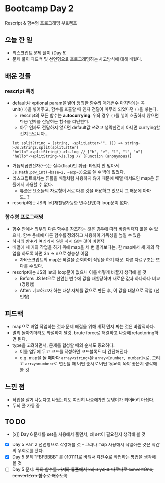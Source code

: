 # Bootcamp Day 2

Rescript & 함수형 프로그래밍 부트캠프

## 오늘 한 일
- 리스크립트 문제 풀이 (Day 5)
- 문제 풀이 피드백 및 선언형으로 프로그래밍하는 사고방식에 대해 배웠다.

## 배운 것들

### rescript 특징
- default나 optional param을 넣어 정의한 함수의 매개변수 마지막에는 꼭 unit(`()`)을 넣어주고, 함수를 호출할 때 인자 전달이 마무리 되었다면 `()`을 넣는다.
  - rescript의 모든 함수는 **autocurrying**: 위의 경우 `()`를 넣어 호출하지 않으면 다음 인자를 전달하는 함수를 리턴한다. 
  - 아무 인자도 전달하지 않으면 default값 쓰려고 생략한건지 아니면 currying할건지 모르니까... 
  ```res
  let splitString = (string, ~splitLetter="", ()) => string->Js.String2.split(splitLetter)
  "hello"->splitString()->Js.log // ["h", "e", "l", "l", "o"]
  "hello"->splitString->Js.log // [Function (anonymous)]
  ```   
- 거듭제곱연산자(`**`)는 실수(float)만 취급: 타입이 안 맞아서 `Js.Math.pow_int(~base=2, ~exp=3)`으로 쓸 수 밖에 없었다.
- 리스크립트에서는 튜플을 배열처럼 사용하지 않기 때문에 배열 메서드인 map은 튜플에서 사용할 수 없다.
  - 튜플은 요소들의 자료형이 서로 다른 것을 허용하고 있으니 그 때문에 아마도...?
- rescript에는 JS의 let(재할당가능한 변수선언)과 loop문이 없다.

### 함수형 프로그래밍
- 함수 안에서 외부의 다른 함수를 참조하는 것은 경우에 따라 바람직하지 않을 수 있으니, 함수 몸체에 다른 함수를 정의하고 사용하여 가독성을 높일 수 있음 
- 하나의 함수가 여러가지 일을 하지 않는 것이 바람직
- 배열에 세 개의 작업을 하기 위해 map을 세 번 돌기보다는, 한 map에서 세 개의 작업을 하도록 하면 3n -> n으로 성능상 이점
  - 자바스크립트의 map은 배열을 순회하며 작업을 하기 때문. 다른 자료구조는 또 다를 수 있다.
- rescript에는 JS의 let과 loop문이 없으니 이를 어떻게 바꿀지 생각해 볼 것
  - Before: JS let으로 선언한 변수에 값을 재할당하며 새로운 값과 하나하나 비교 (명령형)
  - After: 비교하고자 하는 대상 자체를 값으로 만든 후, 이 값을 대상으로 작업 (선언형) 

## 피드백
- map으로 배열 작업하는 것과 문제 해결을 위해 계획 먼저 짜는 것은 바람직하다.
- 멀리 돌아가더라도 좌절하지 말것. brute force로 해결하고 나중에 refactoring하면 된다. 
- type을 고려하면서, 문제를 합성할 때의 순서도 중요하다. 
  - 이를 염두에 두고 코드를 작성하면 코드블록도 더 간단해진다 
  - e.g. map을 돌 때마다 `array<string>`을 `array<[number, number]>`로, 그리고 `array<number>`로 변환될 때 어떤 순서로 어떤 type이 와야 좋은지 생각해볼 것
 
 
## 느낀 점
- 작업을 잘게 나눈다고 나눴는데도 여전히 나중에가면 뭉탱이가 되어버려 아쉽다.
- 두뇌 풀 가동 중

## TO DO
- [x]] Day 6 문제를 set을 사용해서 풀면서, 왜 set이 필요한지 생각해 볼 것 
- [x] Day 5 Part 2 선언형으로 작성해볼 것 - 그러나 map 사용해서 작업하는 것은 약간의 우회로를 탔다.
- [x] Day 5 문제 "FBFBBBB" 를 0101111로 바꿔서 이진수로 작업하는 방법을 생각해 볼 것
- [ ] Day 5 문제: ~~위의 함수를 가져와 튜플에서 x좌표 y좌표 따로따로 convertOne, convertZero 함수로 해주도록~~

